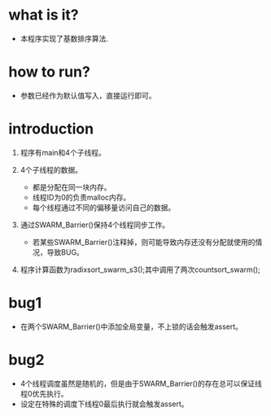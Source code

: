 # what is it?
 - 本程序实现了基数排序算法.

# how to run?
 - 参数已经作为默认值写入，直接运行即可。

# introduction
 1. 程序有main和4个子线程。
 2. 4个子线程的数据。

 	- 都是分配在同一块内存。
 	- 线程ID为0的负责malloc内存。
 	- 每个线程通过不同的偏移量访问自己的数据。

 3. 通过SWARM_Barrier()保持4个线程同步工作。

 	- 若某些SWARM_Barrier()注释掉，则可能导致内存还没有分配就使用的情况，导致BUG。

 4. 程序计算函数为radixsort_swarm_s3();其中调用了两次countsort_swarm();
 
# bug1
 - 在两个SWARM_Barrier()中添加全局变量，不上锁的话会触发assert。

# bug2
 - 4个线程调度虽然是随机的，但是由于SWARM_Barrier()的存在总可以保证线程0优先执行。
 - 设定在特殊的调度下线程0最后执行就会触发assert。